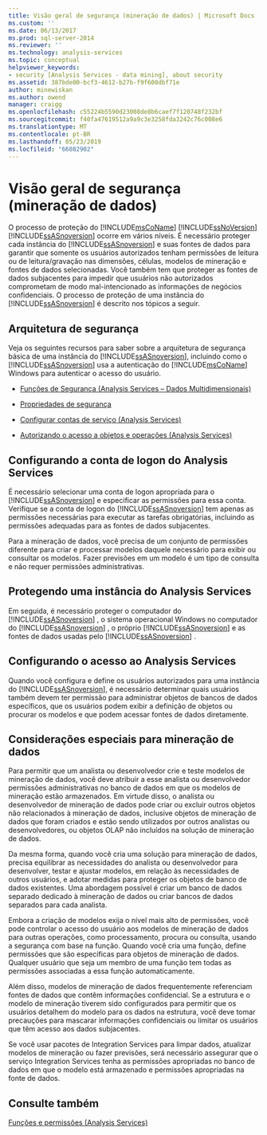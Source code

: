 ```yaml
---
title: Visão geral de segurança (mineração de dados) | Microsoft Docs
ms.custom: ''
ms.date: 06/13/2017
ms.prod: sql-server-2014
ms.reviewer: ''
ms.technology: analysis-services
ms.topic: conceptual
helpviewer_keywords:
- security [Analysis Services - data mining], about security
ms.assetid: 387bde00-bcf3-4612-b27b-f9f608dbf71e
author: minewiskan
ms.author: owend
manager: craigg
ms.openlocfilehash: c55224b5590d23008de8b6caef7f120748f232bf
ms.sourcegitcommit: f40fa47619512a9a9c3e3258fda3242c76c008e6
ms.translationtype: MT
ms.contentlocale: pt-BR
ms.lasthandoff: 05/23/2019
ms.locfileid: "66082902"
---
```

# <a name="security-overview-data-mining"></a>Visão geral de segurança (mineração de dados)
  O processo de proteção do [!INCLUDE[msCoName](../../includes/msconame-md.md)] [!INCLUDE[ssNoVersion](../../includes/ssnoversion-md.md)] [!INCLUDE[ssASnoversion](../../includes/ssasnoversion-md.md)] ocorre em vários níveis. É necessário proteger cada instância do [!INCLUDE[ssASnoversion](../../includes/ssasnoversion-md.md)] e suas fontes de dados para garantir que somente os usuários autorizados tenham permissões de leitura ou de leitura/gravação nas dimensões, células, modelos de mineração e fontes de dados selecionadas. Você também tem que proteger as fontes de dados subjacentes para impedir que usuários não autorizados comprometam de modo mal-intencionado as informações de negócios confidenciais. O processo de proteção de uma instância do [!INCLUDE[ssASnoversion](../../includes/ssasnoversion-md.md)] é descrito nos tópicos a seguir.  
  
##  <a name="bkmk_Architecture"></a> Arquitetura de segurança  
 Veja os seguintes recursos para saber sobre a arquitetura de segurança básica de uma instância do [!INCLUDE[ssASnoversion](../../includes/ssasnoversion-md.md)], incluindo como o [!INCLUDE[ssASnoversion](../../includes/ssasnoversion-md.md)] usa a autenticação do [!INCLUDE[msCoName](../../includes/msconame-md.md)] Windows para autenticar o acesso do usuário.  
  
-   [Funções de Segurança &#40;Analysis Services – Dados Multidimensionais&#41;](../multidimensional-models/olap-logical/security-roles-analysis-services-multidimensional-data.md)  
  
-   [Propriedades de segurança](../server-properties/security-properties.md)  
  
-   [Configurar contas de serviço &#40;Analysis Services&#41;](../instances/configure-service-accounts-analysis-services.md)  
  
-   [Autorizando o acesso a objetos e operações &#40;Analysis Services&#41;](../multidimensional-models/authorizing-access-to-objects-and-operations-analysis-services.md)  
  
##  <a name="bkmk_Logon"></a> Configurando a conta de logon do Analysis Services  
 É necessário selecionar uma conta de logon apropriada para o [!INCLUDE[ssASnoversion](../../includes/ssasnoversion-md.md)] e especificar as permissões para essa conta. Verifique se a conta de logon do [!INCLUDE[ssASnoversion](../../includes/ssasnoversion-md.md)] tem apenas as permissões necessárias para executar as tarefas obrigatórias, incluindo as permissões adequadas para as fontes de dados subjacentes.  
  
 Para a mineração de dados, você precisa de um conjunto de permissões diferente para criar e processar modelos daquele necessário para exibir ou consultar os modelos. Fazer previsões em um modelo é um tipo de consulta e não requer permissões administrativas.  
  
##  <a name="bkmk_Instance"></a> Protegendo uma instância do Analysis Services  
 Em seguida, é necessário proteger o computador do [!INCLUDE[ssASnoversion](../../includes/ssasnoversion-md.md)] , o sistema operacional Windows no computador do [!INCLUDE[ssASnoversion](../../includes/ssasnoversion-md.md)] , o próprio [!INCLUDE[ssASnoversion](../../includes/ssasnoversion-md.md)] e as fontes de dados usadas pelo [!INCLUDE[ssASnoversion](../../includes/ssasnoversion-md.md)] .  
  
##  <a name="bkmk_Access"></a> Configurando o acesso ao Analysis Services  
 Quando você configura e define os usuários autorizados para uma instância do [!INCLUDE[ssASnoversion](../../includes/ssasnoversion-md.md)], é necessário determinar quais usuários também devem ter permissão para administrar objetos de bancos de dados específicos, que os usuários podem exibir a definição de objetos ou procurar os modelos e que podem acessar fontes de dados diretamente.  
  
##  <a name="bkmk_DMspecial"></a> Considerações especiais para mineração de dados  
 Para permitir que um analista ou desenvolvedor crie e teste modelos de mineração de dados, você deve atribuir a esse analista ou desenvolvedor permissões administrativas no banco de dados em que os modelos de mineração estão armazenados. Em virtude disso, o analista ou desenvolvedor de mineração de dados pode criar ou excluir outros objetos não relacionados à mineração de dados, inclusive objetos de mineração de dados que foram criados e estão sendo utilizados por outros analistas ou desenvolvedores, ou objetos OLAP não incluídos na solução de mineração de dados.  
  
 Da mesma forma, quando você cria uma solução para mineração de dados, precisa equilibrar as necessidades do analista ou desenvolvedor para desenvolver, testar e ajustar modelos, em relação às necessidades de outros usuários, e adotar medidas para proteger os objetos de banco de dados existentes. Uma abordagem possível é criar um banco de dados separado dedicado à mineração de dados ou criar bancos de dados separados para cada analista.  
  
 Embora a criação de modelos exija o nível mais alto de permissões, você pode controlar o acesso do usuário aos modelos de mineração de dados para outras operações, como processamento, procura ou consulta, usando a segurança com base na função. Quando você cria uma função, define permissões que são específicas para objetos de mineração de dados. Qualquer usuário que seja um membro de uma função tem todas as permissões associadas a essa função automaticamente.  
  
 Além disso, modelos de mineração de dados frequentemente referenciam fontes de dados que contêm informações confidencial. Se a estrutura e o modelo de mineração tiverem sido configurados para permitir que os usuários detalhem do modelo para os dados na estrutura, você deve tomar precauções para mascarar informações confidenciais ou limitar os usuários que têm acesso aos dados subjacentes.  
  
 Se você usar pacotes de Integration Services para limpar dados, atualizar modelos de mineração ou fazer previsões, será necessário assegurar que o serviço Integration Services tenha as permissões apropriadas no banco de dados em que o modelo está armazenado e permissões apropriadas na fonte de dados.  
  
## <a name="see-also"></a>Consulte também  
 [Funções e permissões &#40;Analysis Services&#41;](../multidimensional-models/roles-and-permissions-analysis-services.md)  
  
  
